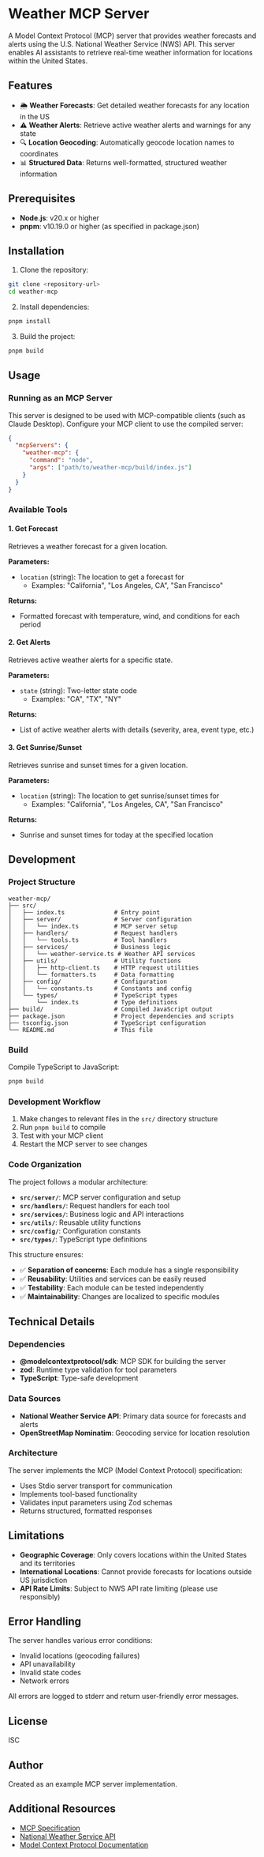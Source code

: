 # Weather MCP Server

A Model Context Protocol (MCP) server that provides weather forecasts and alerts using the U.S. National Weather Service (NWS) API. This server enables AI assistants to retrieve real-time weather information for locations within the United States.

## Features

- 🌦️ **Weather Forecasts**: Get detailed weather forecasts for any location in the US
- ⚠️ **Weather Alerts**: Retrieve active weather alerts and warnings for any state
- 🔍 **Location Geocoding**: Automatically geocode location names to coordinates
- 📊 **Structured Data**: Returns well-formatted, structured weather information

## Prerequisites

- **Node.js**: v20.x or higher
- **pnpm**: v10.19.0 or higher (as specified in package.json)

## Installation

1. Clone the repository:

```bash
git clone <repository-url>
cd weather-mcp
```

2. Install dependencies:

```bash
pnpm install
```

3. Build the project:

```bash
pnpm build
```

## Usage

### Running as an MCP Server

This server is designed to be used with MCP-compatible clients (such as Claude Desktop). Configure your MCP client to use the compiled server:

```json
{
  "mcpServers": {
    "weather-mcp": {
      "command": "node",
      "args": ["path/to/weather-mcp/build/index.js"]
    }
  }
}
```

### Available Tools

#### 1. Get Forecast

Retrieves a weather forecast for a given location.

**Parameters:**

- `location` (string): The location to get a forecast for
  - Examples: "California", "Los Angeles, CA", "San Francisco"

**Returns:**

- Formatted forecast with temperature, wind, and conditions for each period

#### 2. Get Alerts

Retrieves active weather alerts for a specific state.

**Parameters:**

- `state` (string): Two-letter state code
  - Examples: "CA", "TX", "NY"

**Returns:**

- List of active weather alerts with details (severity, area, event type, etc.)

#### 3. Get Sunrise/Sunset

Retrieves sunrise and sunset times for a given location.

**Parameters:**

- `location` (string): The location to get sunrise/sunset times for
  - Examples: "California", "Los Angeles, CA", "San Francisco"

**Returns:**

- Sunrise and sunset times for today at the specified location

## Development

### Project Structure

```
weather-mcp/
├── src/
│   ├── index.ts              # Entry point
│   ├── server/               # Server configuration
│   │   └── index.ts          # MCP server setup
│   ├── handlers/             # Request handlers
│   │   └── tools.ts          # Tool handlers
│   ├── services/             # Business logic
│   │   └── weather-service.ts # Weather API services
│   ├── utils/                # Utility functions
│   │   ├── http-client.ts    # HTTP request utilities
│   │   └── formatters.ts     # Data formatting
│   ├── config/               # Configuration
│   │   └── constants.ts      # Constants and config
│   └── types/                # TypeScript types
│       └── index.ts          # Type definitions
├── build/                    # Compiled JavaScript output
├── package.json              # Project dependencies and scripts
├── tsconfig.json             # TypeScript configuration
└── README.md                 # This file
```

### Build

Compile TypeScript to JavaScript:

```bash
pnpm build
```

### Development Workflow

1. Make changes to relevant files in the `src/` directory structure
2. Run `pnpm build` to compile
3. Test with your MCP client
4. Restart the MCP server to see changes

### Code Organization

The project follows a modular architecture:

- **`src/server/`**: MCP server configuration and setup
- **`src/handlers/`**: Request handlers for each tool
- **`src/services/`**: Business logic and API interactions
- **`src/utils/`**: Reusable utility functions
- **`src/config/`**: Configuration constants
- **`src/types/`**: TypeScript type definitions

This structure ensures:

- ✅ **Separation of concerns**: Each module has a single responsibility
- ✅ **Reusability**: Utilities and services can be easily reused
- ✅ **Testability**: Each module can be tested independently
- ✅ **Maintainability**: Changes are localized to specific modules

## Technical Details

### Dependencies

- **@modelcontextprotocol/sdk**: MCP SDK for building the server
- **zod**: Runtime type validation for tool parameters
- **TypeScript**: Type-safe development

### Data Sources

- **National Weather Service API**: Primary data source for forecasts and alerts
- **OpenStreetMap Nominatim**: Geocoding service for location resolution

### Architecture

The server implements the MCP (Model Context Protocol) specification:

- Uses Stdio server transport for communication
- Implements tool-based functionality
- Validates input parameters using Zod schemas
- Returns structured, formatted responses

## Limitations

- **Geographic Coverage**: Only covers locations within the United States and its territories
- **International Locations**: Cannot provide forecasts for locations outside US jurisdiction
- **API Rate Limits**: Subject to NWS API rate limiting (please use responsibly)

## Error Handling

The server handles various error conditions:

- Invalid locations (geocoding failures)
- API unavailability
- Invalid state codes
- Network errors

All errors are logged to stderr and return user-friendly error messages.

## License

ISC

## Author

Created as an example MCP server implementation.

## Additional Resources

- [MCP Specification](https://modelcontextprotocol.io)
- [National Weather Service API](https://www.weather.gov/documentation/services-web-api)
- [Model Context Protocol Documentation](https://modelcontextprotocol.io/docs)
